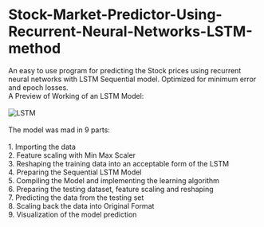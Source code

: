 # Stock-Market-Predictor-Using-Recurrent-Neural-Networks-LSTM-method
An easy to use program for predicting the Stock prices using recurrent neural networks with LSTM Sequential model. Optimized for minimum error and epoch losses.
</br>
A Preview of Working of an LSTM Model:
</br>
</br>
![LSTM](https://colah.github.io/posts/2015-08-Understanding-LSTMs/img/RNN-unrolled.png)
</br>
</br>
The model was mad in 9 parts:
</br>
</br>1. Importing the data
</br>
2. Feature scaling with Min Max Scaler
</br>
3. Reshaping the training data into an acceptable form of the LSTM
</br>
4. Preparing the Sequential LSTM Model
</br>
5. Compiling the Model and implementing the learning algorithm
</br>
6. Preparing the testing dataset, feature scaling and reshaping
</br>
7. Predicting the data from the testing set
</br>
8. Scaling back the data into Original Format
</br>
9. Visualization of the model prediction
</br>

